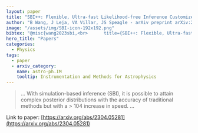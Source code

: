 ```yaml
---
layout: paper
title: "SBI++: Flexible, Ultra-fast Likelihood-free Inference Customized for Astronomical Application"
author: "B Wang, J Leja, VA Villar, JS Speagle - arXiv preprint arXiv:2304.05281, 2023 - arxiv.org"
image: "/assets/img/SBI-icon-192x192.png"
bibtex: "@misc{wang2023sbi,<br>      title={SBI++: Flexible, Ultra-fast Likelihood-free Inference Customized for Astronomical Application}, <br>      author={Bingjie Wang and Joel Leja and V. Ashley Villar and Joshua S. Speagle},<br>      year={2023},<br>      eprint={2304.05281},<br>      archivePrefix={arXiv},<br>      primaryClass={astro-ph.IM}<br>}"
hero_title: "Papers"
categories:
  - Physics
tags:
  - paper
  - arxiv_category:
    name: astro-ph.IM
    tooltip: Instrumentation and Methods for Astrophysics
---
```

>… With simulation-based inference (SBI), it is possible to attain complex posterior distributions with the accuracy of traditional methods but with a > 104 increase in speed. …

Link to paper: [https://arxiv.org/abs/2304.05281](https://arxiv.org/abs/2304.05281)


